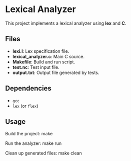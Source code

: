 # Lexical Analyzer

This project implements a lexical analyzer using **lex** and **C**.

## Files

- **lexi.l**: Lex specification file.
- **lexical_analyzer.c**: Main C source.
- **Makefile**: Build and run script.
- **test.nc**: Test input file.
- **output.txt**: Output file generated by tests.

## Dependencies

- `gcc`
- `lex` (or `flex`)

## Usage

Build the project:
make

Run the analyzer:
make run

Clean up generated files:
make clean

